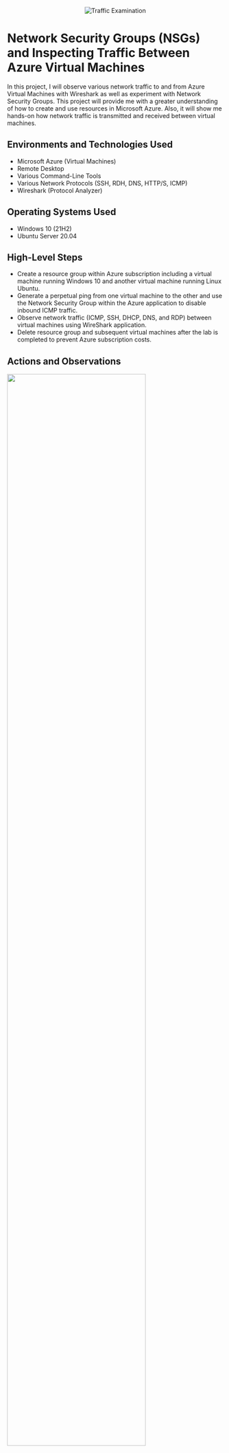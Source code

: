 <p align="center">
<img src="https://i.imgur.com/Ua7udoS.png" alt="Traffic Examination"/>
</p>

<h1> Network Security Groups (NSGs) and Inspecting Traffic Between Azure Virtual Machines </h1>
In this project, I will observe various network traffic to and from Azure Virtual Machines with Wireshark as well as experiment with Network Security Groups. This project will provide me with a greater understanding of how to create and use resources in Microsoft Azure. Also, it will show me hands-on how network traffic is transmitted and received between virtual machines. <br />


<h2>Environments and Technologies Used</h2>

- Microsoft Azure (Virtual Machines)
- Remote Desktop
- Various Command-Line Tools
- Various Network Protocols (SSH, RDH, DNS, HTTP/S, ICMP)
- Wireshark (Protocol Analyzer)

<h2>Operating Systems Used </h2>

- Windows 10 (21H2)
- Ubuntu Server 20.04

<h2>High-Level Steps</h2>

- Create a resource group within Azure subscription including a virtual machine running Windows 10 and another virtual machine running Linux Ubuntu.
- Generate a perpetual ping from one virtual machine to the other and use the Network Security Group within the Azure application to disable inbound ICMP traffic.
- Observe network traffic (ICMP, SSH, DHCP, DNS, and RDP) between virtual machines using WireShark application.
- Delete resource group and subsequent virtual machines after the lab is completed to prevent Azure subscription costs.

<h2>Actions and Observations</h2>

<p>
<img src= "https://github.com/John-Gravitt/azure-network-protocols/assets/152338722/84a70616-bac0-4daf-bdf7-e54e0ac8d377" height="80%" width="80%" />
</p>
<p>
Begin the project by navigating to Microsoft Azure, then create a resource group within the Azure subscription. Create one virtual machine operating on Windows 10 and another virtual machine operating on Linux Ubuntu. Observe that the NetworkWatcher resource group was created at the same time as the virtual machines.
<br />

<p>
<img src= " " height="80%" width="80%" />
</p>
<p>
Log on and ICMP
</p>
<br />

<p>
<img src= "https://github.com/John-Gravitt/azure-network-protocols/assets/152338722/5df43769-8f37-4d22-b1f0-e15f93edb9da" height="80%" width="80%" />
</p>
<p>
Deny ICMP
</p>
<br />

<p>
<img src= " " height="80%" width="80%" />
</p>
<p>
SSH
</p>
<br />

<p>
<img src= "https://github.com/John-Gravitt/azure-network-protocols/assets/152338722/2d84492d-5266-419c-adf6-cc379284e50e" height="80%" width="80%" />
</p>
<p>
DHCP
</p>
<br />

<p>
<img src= " " height="80%" width="80%" />
</p>
<p>
DNS
</p>
<br />

<p>
<img src= " " height="80%" width="80%" />
</p>
<p>
RDP
</p>
<br />

<p>
<img src= "https://github.com/John-Gravitt/azure-network-protocols/assets/152338722/42c407d8-2f3c-4aa8-b5a4-800f845257ca" height="80%" width="80%" />
</p>
<p>
Delete resource group
</p>
<br />
